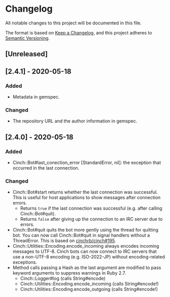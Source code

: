 # Changelog

All notable changes to this project will be documented in this file.

The format is based on [Keep a Changelog](https://keepachangelog.com/en/1.0.0/),
and this project adheres to [Semantic Versioning](https://semver.org/spec/v2.0.0.html).

## [Unreleased]

## [2.4.1] - 2020-05-18

### Added

* Metadata in gemspec.

### Changed

* The repository URL and the author information in gemspec.

## [2.4.0] - 2020-05-18

### Added

* Cinch::Bot#last\_conection\_error [StandardError, nil]: the exception that occurred in the last connection.

### Changed

* Cinch::Bot#start returns whether the last connection was successful.
  This is useful for host applications to show messages after connection errors.
    * Returns `true` if the last connection was successful (e.g. after calling Cinch::Bot#quit).
    * Returns `false` after giving up the connection to an IRC server due to errors.
* Cinch::Bot#quit quits the bot more gently using the thread for quitting bot.
  You can now call Cinch::Bot#quit in signal handlers without a ThreadError.
  This is based on [cinchrb/cinch#195](https://github.com/cinchrb/cinch/pull/195).
* Cinch::Utilities::Encoding.encode_incoming always encodes incoming messages to UTF-8.
  Cinch bots can now connect to IRC servers that use a non-UTF-8 encoding (e.g. ISO-2022-JP) without encoding-related exceptions.
* Method calls passing a Hash as the last argument are modified to pass keyword arguments to suppress warnings in Ruby 2.7.
    * Cinch::Logger#log (calls String#encode)
    * Cinch::Utilities::Encoding.encode_incoming (calls String#encode!)
    * Cinch::Utilities::Encoding.encode_outgoing (calls String#encode!)
